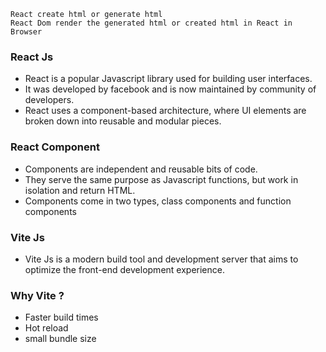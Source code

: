 ```React create html or generate html```   
``` React Dom render the generated html or created html in React in Browser ```

### React Js
- React is a popular Javascript library used for building user interfaces.
- It was developed by facebook and is now maintained by community of developers.
- React uses a component-based architecture, where UI elements are broken down into reusable and modular pieces.


### React Component 
- Components are independent and reusable bits of code.
- They serve the same purpose as Javascript functions, but work in isolation and return HTML.
- Components come in two types, class components and function components


### Vite Js
- Vite Js is a modern build tool and development server that aims to optimize the front-end development experience.


### Why Vite ?
- Faster build times
- Hot reload 
- small bundle size
